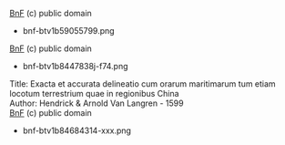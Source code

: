 [BnF](https://gallica.bnf.fr/ark:/12148/btv1b59055799/f1.item)  (c) public domain
- bnf-btv1b59055799.png

[BnF](https://gallica.bnf.fr/ark:/12148/btv1b8447838j/) (c) public domain
- bnf-btv1b8447838j-f74.png

Title: Exacta et accurata delineatio cum orarum maritimarum tum etiam locotum terrestrium quae in regionibus China   
Author: Hendrick & Arnold Van Langren - 1599   
[BnF](https://gallica.bnf.fr/ark:/12148/btv1b84684314/) (c) public domain
- bnf-btv1b84684314-xxx.png
